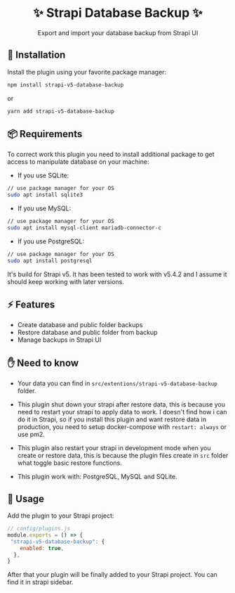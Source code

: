 <h1 align="center">✨ Strapi Database Backup  ✨</h1>
<p align="center">Export and import your database backup from Strapi UI</p>

## 🚀 Installation

Install the plugin using your favorite package manager:

```sh
npm install strapi-v5-database-backup
```

or

```sh
yarn add strapi-v5-database-backup
```

## 📦 Requirements

To correct work this plugin you need to install additional package to get access to manipulate database on your machine:

- If you use SQLite:

```sh
// use package manager for your OS
sudo apt install sqlite3
```

- If you use MySQL:

```sh
// use package manager for your OS
sudo apt install mysql-client mariadb-connector-c
```

- If you use PostgreSQL:

```sh
// use package manager for your OS
sudo apt install postgresql
```

It's build for Strapi v5.
It has been tested to work with v5.4.2 and I assume it should keep working with later versions.

## ⚡ Features

- Create database and public folder backups
- Restore database and public folder from backup
- Manage backups in Strapi UI

## ✋ Need to know

- Your data you can find in `src/extentions/strapi-v5-database-backup` folder.

- This plugin shut down your strapi after restore data, this is because you need to restart your strapi to apply data to work. I doesn't find how i can do it in Strapi, so if you install this plugin and want restore data in production, you need to setup docker-compose with `restart: always` or use pm2.

- This plugin also restart your strapi in development mode when you create or restore data, this is because the plugin files create in `src` folder what toggle basic restore functions.

- This plugin work with: PostgreSQL, MySQL and SQLite.

## 🌟 Usage

Add the plugin to your Strapi project:

```js
// config/plugins.js
module.exports = () => {
 "strapi-v5-database-backup": {
    enabled: true,
  },
}
```

After that your plugin will be finally added to your Strapi project. You can find it in strapi sidebar.
